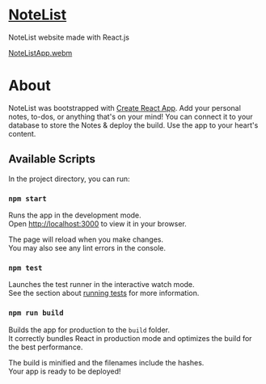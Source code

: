 # [NoteList](https://khan-abrar.github.io/NoteList/)

NoteList website made with React.js

[NoteListApp.webm](https://github.com/Khan-Abrar/NoteList/assets/55798685/55360d75-2aba-45ed-aca4-faf43f885179)

# About

NoteList was bootstrapped with [Create React App](https://github.com/facebook/create-react-app).
Add your personal notes, to-dos, or anything that's on your mind!
You can connect it to your database to store the Notes & deploy the build.
Use the app to your heart's content.

## Available Scripts

In the project directory, you can run:

### `npm start`

Runs the app in the development mode.\
Open [http://localhost:3000](http://localhost:3000) to view it in your browser.

The page will reload when you make changes.\
You may also see any lint errors in the console.

### `npm test`

Launches the test runner in the interactive watch mode.\
See the section about [running tests](https://facebook.github.io/create-react-app/docs/running-tests) for more information.

### `npm run build`

Builds the app for production to the `build` folder.\
It correctly bundles React in production mode and optimizes the build for the best performance.

The build is minified and the filenames include the hashes.\
Your app is ready to be deployed!
